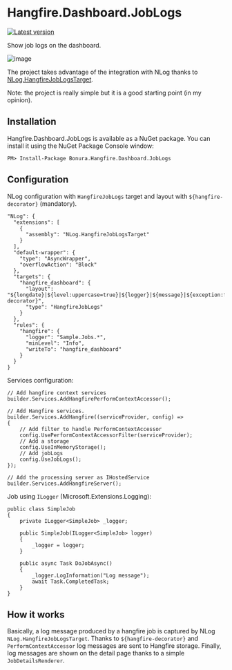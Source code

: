 # Hangfire.Dashboard.JobLogs

[![Latest version](https://img.shields.io/nuget/v/Bonura.Hangfire.Dashboard.JobLogs.svg)](https://www.nuget.org/packages?q=Bonura.Hangfire.Dashboard.JobLogs)

Show job logs on the dashboard.

![image](https://github.com/meriturva/Hangfire.Dashboard.JobLogs/assets/5664195/a364a19c-cbff-44d4-98b3-251d7aea6c28)

The project takes advantage of the integration with NLog thanks to [NLog.HangfireJobLogsTarget](https://github.com/meriturva/NLog.HangfireJobLogsTarget).

Note: the project is really simple but it is a good starting point (in my opinion).

Installation
-------------

Hangfire.Dashboard.JobLogs is available as a NuGet package. You can install it using the NuGet Package Console window:

```
PM> Install-Package Bonura.Hangfire.Dashboard.JobLogs
```

Configuration
-------------
NLog configuration with `HangfireJobLogs` target and layout with `${hangfire-decorator}` (mandatory).
```
"NLog": {
  "extensions": [
    {
      "assembly": "NLog.HangfireJobLogsTarget"
    }
  ],
  "default-wrapper": {
    "type": "AsyncWrapper",
    "overflowAction": "Block"
  },
  "targets": {
    "hangfire_dashboard": {
      "layout": "${longdate}|${level:uppercase=true}|${logger}|${message}|${exception:format=toString}${hangfire-decorator}",
      "type": "HangfireJobLogs"
    }
  },
  "rules": {
    "hangfire": {
      "logger": "Sample.Jobs.*",
      "minLevel": "Info",
      "writeTo": "hangfire_dashboard"
    }
  }
}
```

Services configuration:
```
// Add hangfire context services
builder.Services.AddHangfirePerformContextAccessor();

// Add Hangfire services.
builder.Services.AddHangfire((serviceProvider, config) =>
{
    // Add filter to handle PerformContextAccessor
    config.UsePerformContextAccessorFilter(serviceProvider);
    // Add a storage
    config.UseInMemoryStorage();
    // Add jobLogs
    config.UseJobLogs();
});

// Add the processing server as IHostedService
builder.Services.AddHangfireServer();
```

Job using `ILogger` (Microsoft.Extensions.Logging):
```
public class SimpleJob
{
    private ILogger<SimpleJob> _logger;

    public SimpleJob(ILogger<SimpleJob> logger)
    {
        _logger = logger;
    }

    public async Task DoJobAsync()
    {
        _logger.LogInformation("Log message");
        await Task.CompletedTask;
    }
}
```

How it works
-------------
Basically, a log message produced by a hangfire job is captured by NLog `NLog.HangfireJobLogsTarget`. Thanks to `${hangfire-decorator}` and `PerformContextAccessor` log messages are sent to Hangfire storage.
Finally, log messages are shown on the detail page thanks to a simple `JobDetailsRenderer`.

